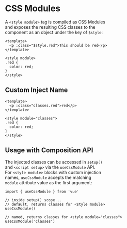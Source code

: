 # CSS Modules

A `<style module>` tag is compiled as CSS Modules  
and exposes the resulting CSS classes to the  
component as an object under the key of `$style`:   
```vue
<template>
  <p :class="$style.red">This should be red</p>
</template>

<style module>
.red {
  color: red;
}
</style>
```

## Custom Inject Name

```vue
<template>
  <p :class="classes.red">red</p>
</template>

<style module="classes">
.red {
  color: red;
}
</style>
```

## Usage with Composition API

The injected classes can be accessed in `setup()`  
and `<script setup>` via the `useCssModule` API.  
For `<style module>` blocks with custom injection  
names, `useCssModule` accepts the matching  
`module` attribute value as the first argument:  
```vue
import { useCssModule } from 'vue'

// inside setup() scope...
// default, returns classes for <style module>
useCssModule()

// named, returns classes for <style module="classes">
useCssModule('classes')
```
